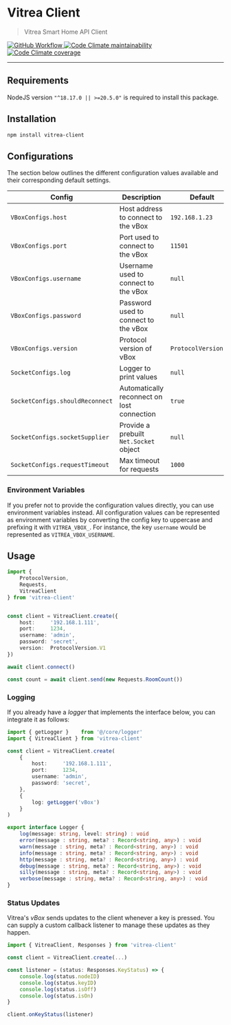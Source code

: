# Vitrea Client

> Vitrea Smart Home API Client

<a href="https://github.com/bdsoha/vitrea-client/actions/workflows/test.yml">
    <img alt="GitHub Workflow" src="https://img.shields.io/github/actions/workflow/status/bdsoha/vitrea-client/test.yml?branch=develop&logo=github&style=for-the-badge">
</a>

<a href="https://codeclimate.com/github/bdsoha/vitrea-client">
    <img alt="Code Climate maintainability" src="https://img.shields.io/codeclimate/maintainability/bdsoha/vitrea-client?logo=codeclimate&style=for-the-badge">
</a>

<a href="https://codeclimate.com/github/bdsoha/vitrea-client">
    <img alt="Code Climate coverage" src="https://img.shields.io/codeclimate/coverage/bdsoha/vitrea-client?logo=codeclimate&style=for-the-badge">
</a>

---

## Requirements

NodeJS version `"^18.17.0 || >=20.5.0"` is required to install this package.

## Installation

```bash
npm install vitrea-client
```

## Configurations

The section below outlines the different configuration values available and their
corresponding default settings.

| Config                          | Description                                | Default              |
| ------------------------------- | ------------------------------------------ | -------------------- |
| `VBoxConfigs.host`              | Host address to connect to the vBox        | `192.168.1.23`       |
| `VBoxConfigs.port`              | Port used to connect to the vBox           | `11501`              |
| `VBoxConfigs.username`          | Username used to connect to the vBox       | `null`               |
| `VBoxConfigs.password`          | Password used to connect to the vBox       | `null`               |
| `VBoxConfigs.version`           | Protocol version of vBox                   | `ProtocolVersion.V2` |
| `SocketConfigs.log`             | Logger to print values                     | `null`               |
| `SocketConfigs.shouldReconnect` | Automatically reconnect on lost connection | `true`               |
| `SocketConfigs.socketSupplier`  | Provide a prebuilt `Net.Socket` object     | `null`               |
| `SocketConfigs.requestTimeout`  | Max timeout for requests                   | `1000`               |

### Environment Variables

If you prefer not to provide the configuration values directly, you can use environment
variables instead.
All configuration values can be represented as environment variables by converting the
config key to uppercase and prefixing it with `VITREA_VBOX_`.
For instance, the key `username` would be represented as `VITREA_VBOX_USERNAME`.

## Usage

```ts
import {
    ProtocolVersion,
    Requests,
    VitreaClient
} from 'vitrea-client'


const client = VitreaClient.create({
    host:     '192.168.1.111',
    port:     1234,
    username: 'admin',
    password: 'secret',
    version:  ProtocolVersion.V1
})

await client.connect()

const count = await client.send(new Requests.RoomCount())
```

### Logging

If you already have a *logger* that implements the interface below, you can integrate
it as follows:

```ts
import { getLogger }    from '@/core/logger'
import { VitreaClient } from 'vitrea-client'

const client = VitreaClient.create(
    {
        host:     '192.168.1.111',
        port:     1234,
        username: 'admin',
        password: 'secret',
    },
    {
        log: getLogger('vBox')
    }
)
```

```ts
export interface Logger {
    log(message: string, level: string) : void
    error(message : string, meta? : Record<string, any>) : void
    warn(message : string, meta? : Record<string, any>) : void
    info(message : string, meta? : Record<string, any>) : void
    http(message : string, meta? : Record<string, any>) : void
    debug(message : string, meta? : Record<string, any>) : void
    silly(message : string, meta? : Record<string, any>) : void
    verbose(message : string, meta? : Record<string, any>) : void
}
```

### Status Updates

Vitrea's *vBox* sends updates to the client whenever a key is pressed.
You can supply a custom callback listener to manage these updates as they happen.

```ts
import { VitreaClient, Responses } from 'vitrea-client'

const client = VitreaClient.create(...)

const listener = (status: Responses.KeyStatus) => {
    console.log(status.nodeID)
    console.log(status.keyID)
    console.log(status.isOff)
    console.log(status.isOn)
}

client.onKeyStatus(listener)
```
